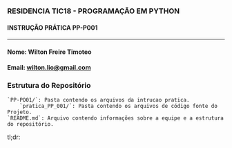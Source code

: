 ### RESIDENCIA TIC18 - PROGRAMAÇÃO EM PYTHON
#### INSTRUÇÃO PRÁTICA PP-P001

____

#### Nome: Wilton Freire Timoteo
#### Email: wilton.lio@gmail.com

### Estrutura do Repositório 


    `PP-PO01/`: Pasta contendo os arquivos da intrucao pratica.
        `pratica_PP_001/`: Pasta contendo os arquivos de código fonte do Projeto.
    `README.md`: Arquivo contendo informações sobre a equipe e a estrutura do repositório.

tl;dr: